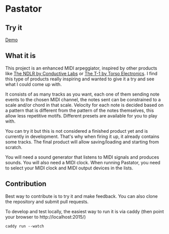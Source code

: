 # Pastator

## Try it

[Demo](https://court-jus.github.io/webaudio-playground/)

## What it is

This project is an enhanced MIDI arpeggiator, inspired by other products like [The NDLR by Conductive Labs](https://conductivelabs.com/ndlr/) or [The T-1 by Torso Electronics](https://torsoelectronics.com/t-1/). I find this type of products really inspiring and wanted to give it a try and see what I could come up with.

It consists of as many tracks as you want, each one of them sending note events to the chosen MIDI channel, the notes sent can be constrained to a scale and/or chord in that scale. Velocity for each note is decided based on a pattern that is different from the pattern of the notes themselves, this allow less repetitive motifs. Different presets are available for you to play with.

You can try it but this is not considered a finished product yet and is currently in development. That's why when firing it up, it already contains some tracks. The final product will allow saving/loading and starting from scratch.

You will need a sound generator that listens to MIDI signals and produces sounds. You will also need a MIDI clock. When running Pastator, you need to select your MIDI clock and MIDI output devices in the lists.

## Contribution

Best way to contribute is to try it and make feedback. You can also clone the repository and submit pull requests.

To develop and test locally, the easiest way to run it is via caddy (then point your browser to http://localhost:2015/)

```
caddy run --watch
```
